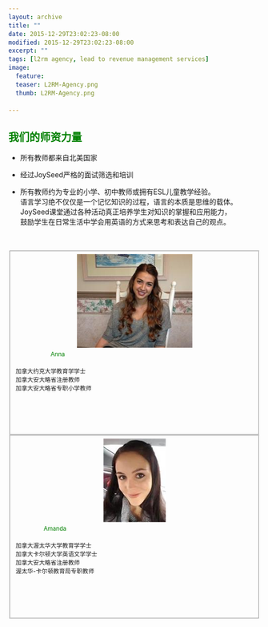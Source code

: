 ```yaml
---
layout: archive
title: ""
date: 2015-12-29T23:02:23-08:00
modified: 2015-12-29T23:02:23-08:00
excerpt: ""
tags: [l2rm agency, lead to revenue management services]
image:
  feature:
  teaser: L2RM-Agency.png
  thumb: L2RM-Agency.png

---
```

## <font color="green">我们的师资力量</font>
* 所有教师都来自北美国家    <br/>

* 经过JoySeed严格的面试筛选和培训    <br/>

* 所有教师约为专业的小学、初中教师或拥有ESL儿童教学经验。         <br/>
  语言学习绝不仅仅是一个记忆知识的过程，语言的本质是思维的载体。  <br/>      JoySeed课堂通过各种活动真正培养学生对知识的掌握和应用能力，     <br/>
  鼓励学生在日常生活中学会用英语的方式来思考和表达自己的观点。    <br/><br/><br/>
  
<div class="tile">
    <fieldset style="height: 350px">
      <div align="center">
        <img src="../images/anna.jpg"  alt="class teacher"/>
      </div>
      <font color="green">&emsp;&emsp;&emsp;&emsp;&emsp;<small>Anna</small></font>    <br/><br/>
      <small>加拿大约克大学教育学学士             <br/>
             加拿大安大略省注册教师               <br/>
             加拿大安大略省专职小学教师
      </small>
   </fieldset>
</div>

<div class="tile">
    <fieldset style="height: 350px">
      <div align="center">
        <img src="../images/amanda.jpg"  alt="class teacher"/>
      </div>
      <font color="green">&emsp;&emsp;&emsp;&emsp;<small>Amanda</small></font>    <br/><br/>
      <small>加拿大渥太华大学教育学学士            <br/>
             加拿大卡尔顿大学英语文学学士          <br/>
             加拿大安大略省注册教师                <br/> 
             渥太华-卡尔顿教育局专职教师
      </small>
   </fieldset>
</div>
